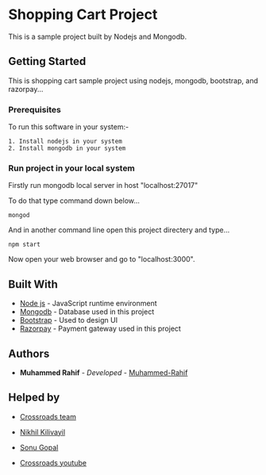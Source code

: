# Shopping Cart Project

This is a sample project built by Nodejs and Mongodb.

## Getting Started
This is shopping cart sample project using nodejs, mongodb, bootstrap, and razorpay... 


### Prerequisites

To run this software in your system:-


    1. Install nodejs in your system
    2. Install mongodb in your system



### Run project in your local system

Firstly run mongodb local server in host "localhost:27017"

To do that type command down below...

```
mongod
```

And in another command line open this project directery and type...

```
npm start
```

Now open your web browser and go to "localhost:3000".


## Built With

* [Node js](https://nodejs.org/) - JavaScript runtime environment
* [Mongodb](https://www.mongodb.com/) - Database used in this project
* [Bootstrap](https://getbootstrap.com/docs/5.0/getting-started/introduction/) - Used to design UI
* [Razorpay](https://razorpay.com/) - Payment gateway used in this project 


## Authors

* **Muhammed Rahif** - *Developed* - [Muhammed-Rahif](https://github.com/Muhammed-Rahif)

## Helped by

* [Crossroads team](https://crossroads.world/)

* [Nikhil Kilivayil](https://github.com/nikhilkilivayil)

* [Sonu Gopal](https://github.com/sonugopal)

* [Crossroads youtube](https://www.youtube.com/channel/UCoGHeFY7jE2OB_TJS_87MOA)

